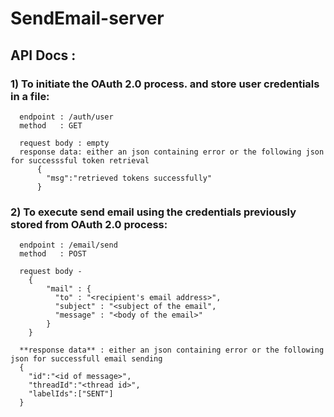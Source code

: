 # **SendEmail-server**

## **API Docs** :

### **1) To initiate the OAuth 2.0 process. and store user credentials in a file:**
```
  endpoint : /auth/user
  method   : GET
  
  request body : empty
  response data: either an json containing error or the following json for successsful token retrieval 
      {
        "msg":"retrieved tokens successfully"
      }
  ``` 

### **2) To execute send email using the credentials previously stored from OAuth 2.0 process:**

```
  endpoint : /email/send
  method   : POST
  
  request body -
    { 
        "mail" : {
          "to" : "<recipient's email address>",
          "subject" : "<subject of the email",
          "message" : "<body of the email>"
        }
    }
  
  **response data** : either an json containing error or the following json for successfull email sending
  {
    "id":"<id of message>",
    "threadId":"<thread id>",
    "labelIds":["SENT"]
  }
```
